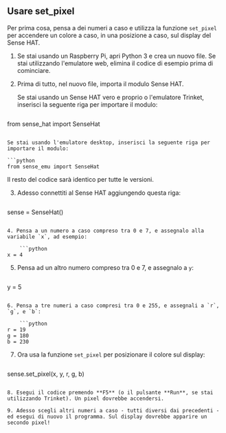 ## Usare set_pixel

Per prima cosa, pensa a dei numeri a caso e utilizza la funzione `set_pixel` per accendere un colore a caso, in una posizione a caso, sul display del Sense HAT.

1. Se stai usando un Raspberry Pi, apri Python 3 e crea un nuovo file. Se stai utilizzando l'emulatore web, elimina il codice di esempio prima di cominciare.

2. Prima di tutto, nel nuovo file, importa il modulo Sense HAT.
    
    Se stai usando un Sense HAT vero e proprio o l'emulatore Trinket, inserisci la seguente riga per importare il modulo:
    
    ```python
from sense_hat import SenseHat
```

Se stai usando l'emulatore desktop, inserisci la seguente riga per importare il modulo:

```python
from sense_emu import SenseHat
```

Il resto del codice sarà identico per tutte le versioni.

3. Adesso connettiti al Sense HAT aggiungendo questa riga:
    
    ```python
sense = SenseHat()
```

4. Pensa a un numero a caso compreso tra 0 e 7, e assegnalo alla variabile `x`, ad esempio:
    
    ```python
x = 4
```

5. Pensa ad un altro numero compreso tra 0 e 7, e assegnalo a `y`:
    
    ```python
y = 5
```

6. Pensa a tre numeri a caso compresi tra 0 e 255, e assegnali a `r`, `g`, e `b`:
    
    ```python
r = 19
g = 180 
b = 230
```

7. Ora usa la funzione `set_pixel` per posizionare il colore sul display:
    
    ```python
sense.set_pixel(x, y, r, g, b)
```

8. Esegui il codice premendo **F5** (o il pulsante **Run**, se stai utilizzando Trinket). Un pixel dovrebbe accendersi.

9. Adesso scegli altri numeri a caso - tutti diversi dai precedenti - ed esegui di nuovo il programma. Sul display dovrebbe apparire un secondo pixel!